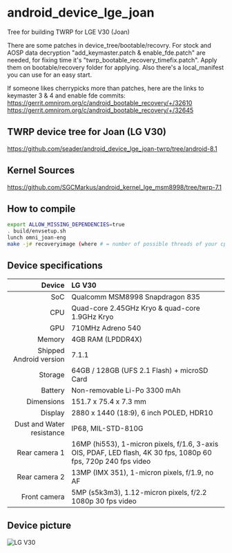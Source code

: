 # android_device_lge_joan
Tree for building TWRP for LGE V30 (Joan)

There are some patches in device_tree/bootable/recovry. For stock and AOSP data decryption "add_keymaster.patch & enable_fde.patch" are needed, for fixing time it's "twrp_bootable_recovery_timefix.patch". Apply them on bootable/recovery folder for applying.
Also there's a local_manifest you can use for an easy start.

If someone likes cherrypicks more than patches, here are the links to keymaster 3 & 4 and enable fde commits:
https://gerrit.omnirom.org/c/android_bootable_recovery/+/32610
https://gerrit.omnirom.org/c/android_bootable_recovery/+/32645

## TWRP device tree for Joan (LG V30)
https://github.com/seader/android_device_lge_joan-twrp/tree/android-8.1

## Kernel Sources
https://github.com/SGCMarkus/android_kernel_lge_msm8998/tree/twrp-7.1

## How to compile

```sh
export ALLOW_MISSING_DEPENDENCIES=true
. build/envsetup.sh
lunch omni_joan-eng
make -j# recoveryimage (where # = number of possible threads of your cpu + 1)
```

## Device specifications

| Device       | LG V30                                          |
| -----------: | :---------------------------------------------- |
| SoC          | Qualcomm MSM8998 Snapdragon 835                 |
| CPU          | Quad-core 2.45GHz Kryo & quad-core 1.9GHz Kryo  |
| GPU          | 710MHz Adreno 540                               |
| Memory       | 4GB RAM (LPDDR4X)                               |
| Shipped Android version | 7.1.1                                |
| Storage      | 64GB / 128GB (UFS 2.1 Flash) + microSD Card     |
| Battery      | Non-removable Li-Po 3300 mAh                    |
| Dimensions   | 151.7 x 75.4 x 7.3 mm                           |
| Display      | 2880 x 1440 (18:9), 6 inch POLED, HDR10         |
| Dust and Water resistance | IP68, MIL-STD-810G                 |
| Rear camera 1 | 16MP (hi553), 1-micron pixels, f/1.6, 3-axis OIS, PDAF, LED flash, 4K 30 fps, 1080p 60 fps, 720p 240 fps video |
| Rear camera 2 | 13MP (IMX 351), 1-micron pixels, f/1.9, no AF       |
| Front camera | 5MP (s5k3m3), 1.12-micron pixels, f/2.2 1080p 30 fps video |

## Device picture

![LG V30](http://www.lg.com/us/mobile-phones/v30/assets/images/SpecsPage/IntroModule/phone-front.png "LG V30 in Silver")


